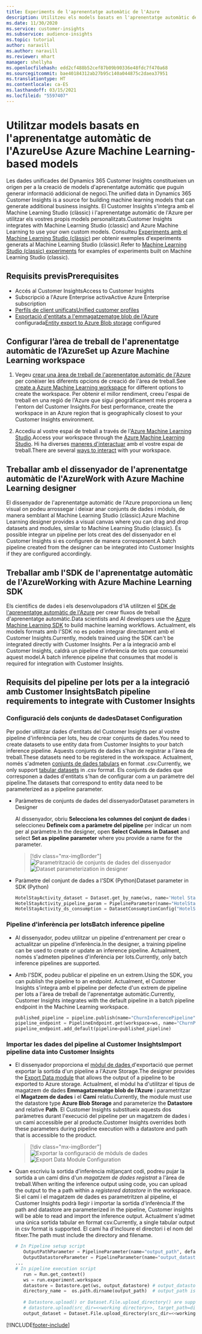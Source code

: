 ```yaml
---
title: Experiments de l'aprenentatge automàtic de l'Azure
description: Utilitzeu els models basats en l'aprenentatge automàtic de l'Azure al Dynamics 365 Customer Insights.
ms.date: 11/30/2020
ms.service: customer-insights
ms.subservice: audience-insights
ms.topic: tutorial
author: naravill
ms.author: naravill
ms.reviewer: mhart
manager: shellyha
ms.openlocfilehash: edd2cf488b52cef87b09b90336e48fdc7f470a68
ms.sourcegitcommit: bae40184312ab27b95c140a044875c2daea37951
ms.translationtype: HT
ms.contentlocale: ca-ES
ms.lasthandoff: 03/15/2021
ms.locfileid: "5597407"
---
```

# <a name="use-azure-machine-learning-based-models"></a><span data-ttu-id="6a3f7-103">Utilitzar models basats en l'aprenentatge automàtic de l'Azure</span><span class="sxs-lookup"><span data-stu-id="6a3f7-103">Use Azure Machine Learning-based models</span></span>

<span data-ttu-id="6a3f7-104">Les dades unificades del Dynamics 365 Customer Insights constitueixen un origen per a la creació de models d'aprenentatge automàtic que puguin generar informació addicional de negoci.</span><span class="sxs-lookup"><span data-stu-id="6a3f7-104">The unified data in Dynamics 365 Customer Insights is a source for building machine learning models that can generate additional business insights.</span></span> <span data-ttu-id="6a3f7-105">El Customer Insights s'integra amb el Machine Learning Studio (clàssic) i l'aprenentatge automàtic de l'Azure per utilitzar els vostres propis models personalitzats.</span><span class="sxs-lookup"><span data-stu-id="6a3f7-105">Customer Insights integrates with Machine Learning Studio (classic) and Azure Machine Learning to use your own custom models.</span></span> <span data-ttu-id="6a3f7-106">Consulteu [Experiments amb el Machine Learning Studio (clàssic)](machine-learning-studio-experiments.md) per obtenir exemples d'experiments generats al Machine Learning Studio (clàssic).</span><span class="sxs-lookup"><span data-stu-id="6a3f7-106">Refer to [Machine Learning Studio (classic) experiments](machine-learning-studio-experiments.md) for examples of experiments built on Machine Learning Studio (classic).</span></span> 

## <a name="prerequisites"></a><span data-ttu-id="6a3f7-107">Requisits previs</span><span class="sxs-lookup"><span data-stu-id="6a3f7-107">Prerequisites</span></span>

- <span data-ttu-id="6a3f7-108">Accés al Customer Insights</span><span class="sxs-lookup"><span data-stu-id="6a3f7-108">Access to Customer Insights</span></span>
- <span data-ttu-id="6a3f7-109">Subscripció a l'Azure Enterprise activa</span><span class="sxs-lookup"><span data-stu-id="6a3f7-109">Active Azure Enterprise subscription</span></span>
- [<span data-ttu-id="6a3f7-110">Perfils de client unificats</span><span class="sxs-lookup"><span data-stu-id="6a3f7-110">Unified customer profiles</span></span>](data-unification.md)
- <span data-ttu-id="6a3f7-111">[Exportació d'entitats a l'emmagatzematge blob de l'Azure](export-azure-blob-storage.md) configurada</span><span class="sxs-lookup"><span data-stu-id="6a3f7-111">[Entity export to Azure Blob storage](export-azure-blob-storage.md) configured</span></span>

## <a name="set-up-azure-machine-learning-workspace"></a><span data-ttu-id="6a3f7-112">Configurar l’àrea de treball de l'aprenentatge automàtic de l’Azure</span><span class="sxs-lookup"><span data-stu-id="6a3f7-112">Set up Azure Machine Learning workspace</span></span>

1. <span data-ttu-id="6a3f7-113">Vegeu [crear una àrea de treball de l'aprenentatge automàtic de l'Azure](/azure/machine-learning/concept-workspace#-create-a-workspace) per conèixer les diferents opcions de creació de l'àrea de treball.</span><span class="sxs-lookup"><span data-stu-id="6a3f7-113">See [create a Azure Machine Learning workspace](/azure/machine-learning/concept-workspace#-create-a-workspace) for different options to create the workspace.</span></span> <span data-ttu-id="6a3f7-114">Per obtenir el millor rendiment, creeu l'espai de treball en una regió de l'Azure que sigui geogràficament més propera a l'entorn del Customer Insights.</span><span class="sxs-lookup"><span data-stu-id="6a3f7-114">For best performance, create the workspace in an Azure region that is geographically closest to your Customer Insights environment.</span></span>

1. <span data-ttu-id="6a3f7-115">Accediu al vostre espai de treball a través de l'[Azure Machine Learning Studio](https://ml.azure.com/).</span><span class="sxs-lookup"><span data-stu-id="6a3f7-115">Access your workspace through the [Azure Machine Learning Studio](https://ml.azure.com/).</span></span> <span data-ttu-id="6a3f7-116">Hi ha diverses [maneres d'interactuar](/azure/machine-learning/concept-workspace#tools-for-workspace-interaction) amb el vostre espai de treball.</span><span class="sxs-lookup"><span data-stu-id="6a3f7-116">There are several [ways to interact](/azure/machine-learning/concept-workspace#tools-for-workspace-interaction) with your workspace.</span></span>

## <a name="work-with-azure-machine-learning-designer"></a><span data-ttu-id="6a3f7-117">Treballar amb el dissenyador de l'aprenentatge automàtic de l'Azure</span><span class="sxs-lookup"><span data-stu-id="6a3f7-117">Work with Azure Machine Learning designer</span></span>

<span data-ttu-id="6a3f7-118">El dissenyador de l'aprenentatge automàtic de l'Azure proporciona un llenç visual on podeu arrossegar i deixar anar conjunts de dades i mòduls, de manera semblant al Machine Learning Studio (clàssic).</span><span class="sxs-lookup"><span data-stu-id="6a3f7-118">Azure Machine Learning designer provides a visual canvas where you can drag and drop datasets and modules, similar to Machine Learning Studio (classic).</span></span> <span data-ttu-id="6a3f7-119">És possible integrar un pipeline per lots creat des del dissenyador en el Customer Insights si es configuren de manera corresponent.</span><span class="sxs-lookup"><span data-stu-id="6a3f7-119">A batch pipeline created from the designer can be integrated into Customer Insights if they are configured accordingly.</span></span> 
   
## <a name="working-with-azure-machine-learning-sdk"></a><span data-ttu-id="6a3f7-120">Treballar amb l'SDK de l'aprenentatge automàtic de l'Azure</span><span class="sxs-lookup"><span data-stu-id="6a3f7-120">Working with Azure Machine Learning SDK</span></span>

<span data-ttu-id="6a3f7-121">Els científics de dades i els desenvolupadors d'IA utilitzen el [SDK de l'aprenentatge automàtic de l'Azure](/python/api/overview/azure/ml/?preserve-view=true&view=azure-ml-py) per crear fluxos de treball d'aprenentatge automàtic.</span><span class="sxs-lookup"><span data-stu-id="6a3f7-121">Data scientists and AI developers use the [Azure Machine Learning SDK](/python/api/overview/azure/ml/?preserve-view=true&view=azure-ml-py) to build machine learning workflows.</span></span> <span data-ttu-id="6a3f7-122">Actualment, els models formats amb l'SDK no es poden integrar directament amb el Customer Insights.</span><span class="sxs-lookup"><span data-stu-id="6a3f7-122">Currently, models trained using the SDK can't be integrated directly with Customer Insights.</span></span> <span data-ttu-id="6a3f7-123">Per a la integració amb el Customer Insights, caldrà un pipeline d'inferència de lots que consumeixi aquest model.</span><span class="sxs-lookup"><span data-stu-id="6a3f7-123">A batch inference pipeline that consumes that model is required for integration with Customer Insights.</span></span>

## <a name="batch-pipeline-requirements-to-integrate-with-customer-insights"></a><span data-ttu-id="6a3f7-124">Requisits del pipeline per lots per a la integració amb Customer Insights</span><span class="sxs-lookup"><span data-stu-id="6a3f7-124">Batch pipeline requirements to integrate with Customer Insights</span></span>

### <a name="dataset-configuration"></a><span data-ttu-id="6a3f7-125">Configuració dels conjunts de dades</span><span class="sxs-lookup"><span data-stu-id="6a3f7-125">Dataset Configuration</span></span>

<span data-ttu-id="6a3f7-126">Per poder utilitzar dades d'entitats del Customer Insights per al vostre pipeline d'inferència per lots, heu de crear conjunts de dades.</span><span class="sxs-lookup"><span data-stu-id="6a3f7-126">You need to create datasets to use entity data from Customer Insights to your batch inference pipeline.</span></span> <span data-ttu-id="6a3f7-127">Aquests conjunts de dades s'han de registrar a l'àrea de treball.</span><span class="sxs-lookup"><span data-stu-id="6a3f7-127">These datasets need to be registered in the workspace.</span></span> <span data-ttu-id="6a3f7-128">Actualment, només s'admeten [conjunts de dades tabulars](/azure/machine-learning/how-to-create-register-datasets#tabulardataset) en format .csv.</span><span class="sxs-lookup"><span data-stu-id="6a3f7-128">Currently, we only support [tabular datasets](/azure/machine-learning/how-to-create-register-datasets#tabulardataset) in .csv format.</span></span> <span data-ttu-id="6a3f7-129">Els conjunts de dades que corresponen a dades d'entitats s'han de configurar com a un paràmetre del pipeline.</span><span class="sxs-lookup"><span data-stu-id="6a3f7-129">The datasets that correspond to entity data need to be parameterized as a pipeline parameter.</span></span>
   
* <span data-ttu-id="6a3f7-130">Paràmetres de conjunts de dades del dissenyador</span><span class="sxs-lookup"><span data-stu-id="6a3f7-130">Dataset parameters in Designer</span></span>
   
     <span data-ttu-id="6a3f7-131">Al dissenyador, obriu **Selecciona les columnes del conjunt de dades** i seleccioneu **Defineix com a paràmetre del pipeline** per indicar un nom per al paràmetre.</span><span class="sxs-lookup"><span data-stu-id="6a3f7-131">In the designer, open **Select Columns in Dataset** and select **Set as pipeline parameter** where you provide a name for the parameter.</span></span>

     > [!div class="mx-imgBorder"]
     > <span data-ttu-id="6a3f7-132">![Parametrització de conjunts de dades del dissenyador](media/intelligence-designer-dataset-parameters.png "Parametrització de conjunts de dades del dissenyador")</span><span class="sxs-lookup"><span data-stu-id="6a3f7-132">![Dataset parameterization in designer](media/intelligence-designer-dataset-parameters.png "Dataset parameterization in designer")</span></span>
   
* <span data-ttu-id="6a3f7-133">Paràmetre del conjunt de dades a l'SDK (Python)</span><span class="sxs-lookup"><span data-stu-id="6a3f7-133">Dataset parameter in SDK (Python)</span></span>
   
   ```python
   HotelStayActivity_dataset = Dataset.get_by_name(ws, name='Hotel Stay Activity Data')
   HotelStayActivity_pipeline_param = PipelineParameter(name="HotelStayActivity_pipeline_param", default_value=HotelStayActivity_dataset)
   HotelStayActivity_ds_consumption = DatasetConsumptionConfig("HotelStayActivity_dataset", HotelStayActivity_pipeline_param)
   ```

### <a name="batch-inference-pipeline"></a><span data-ttu-id="6a3f7-134">Pipeline d'inferència per lots</span><span class="sxs-lookup"><span data-stu-id="6a3f7-134">Batch inference pipeline</span></span>
  
* <span data-ttu-id="6a3f7-135">Al dissenyador, podeu utilitzar un pipeline d'entrenament per crear o actualitzar un pipeline d'inferència.</span><span class="sxs-lookup"><span data-stu-id="6a3f7-135">In the designer, a training pipeline can be used to create or update an inference pipeline.</span></span> <span data-ttu-id="6a3f7-136">Actualment, només s'admeten pipelines d'inferència per lots.</span><span class="sxs-lookup"><span data-stu-id="6a3f7-136">Currently, only batch inference pipelines are supported.</span></span>

* <span data-ttu-id="6a3f7-137">Amb l'SDK, podeu publicar el pipeline en un extrem.</span><span class="sxs-lookup"><span data-stu-id="6a3f7-137">Using the SDK, you can publish the pipeline to an endpoint.</span></span> <span data-ttu-id="6a3f7-138">Actualment, el Customer Insights s'integra amb el pipeline per defecte d'un extrem de pipeline per lots a l'àrea de treball de l'aprenentatge automàtic.</span><span class="sxs-lookup"><span data-stu-id="6a3f7-138">Currently, Customer Insights integrates with the default pipeline in a batch pipeline endpoint in the Machine Learning workspace.</span></span>
   
   ```python
   published_pipeline = pipeline.publish(name="ChurnInferencePipeline", description="Published Churn Inference pipeline")
   pipeline_endpoint = PipelineEndpoint.get(workspace=ws, name="ChurnPipelineEndpoint") 
   pipeline_endpoint.add_default(pipeline=published_pipeline)
   ```

### <a name="import-pipeline-data-into-customer-insights"></a><span data-ttu-id="6a3f7-139">Importar les dades del pipeline al Customer Insights</span><span class="sxs-lookup"><span data-stu-id="6a3f7-139">Import pipeline data into Customer Insights</span></span>

* <span data-ttu-id="6a3f7-140">El dissenyador proporciona el [mòdul de dades ](/azure/machine-learning/algorithm-module-reference/export-data)d'exportació que permet exportar la sortida d'un pipeline a l'Azure Storage.</span><span class="sxs-lookup"><span data-stu-id="6a3f7-140">The designer provides the [Export Data module](/azure/machine-learning/algorithm-module-reference/export-data) that allows the output of a pipeline to be exported to Azure storage.</span></span> <span data-ttu-id="6a3f7-141">Actualment, el mòdul ha d'utilitzar el tipus de magatzem de dades **Emmagatzematge blob de l’Azure** i parametritzar el **Magatzem de dades** i el **Camí** relatiu.</span><span class="sxs-lookup"><span data-stu-id="6a3f7-141">Currently, the module must use the datastore type **Azure Blob Storage** and parameterize the **Datastore** and relative **Path**.</span></span> <span data-ttu-id="6a3f7-142">El Customer Insights substitueix aquests dos paràmetres durant l'execució del pipeline per un magatzem de dades i un camí accessible per al producte.</span><span class="sxs-lookup"><span data-stu-id="6a3f7-142">Customer Insights overrides both these parameters during pipeline execution with a datastore and path that is accessible to the product.</span></span>
   > [!div class="mx-imgBorder"]
   > <span data-ttu-id="6a3f7-143">![Exportar la configuració de mòduls de dades](media/intelligence-designer-importdata.png "Exportar la configuració de mòduls de dades")</span><span class="sxs-lookup"><span data-stu-id="6a3f7-143">![Export Data Module Configuration](media/intelligence-designer-importdata.png "Export Data Module Configuration")</span></span>
   
* <span data-ttu-id="6a3f7-144">Quan escriviu la sortida d'inferència mitjançant codi, podreu pujar la sortida a un camí dins d'un *magatzem de dades registrat* a l'àrea de treball.</span><span class="sxs-lookup"><span data-stu-id="6a3f7-144">When writing the inference output using code, you can upload the output to the a path within a *registered datastore* in the workspace.</span></span> <span data-ttu-id="6a3f7-145">Si el camí i el magatzem de dades es parametritzen al pipeline, el Customer Insights podrà llegir i importar la sortida d'inferència.</span><span class="sxs-lookup"><span data-stu-id="6a3f7-145">If the path and datastore are parameterized in the pipeline, Customer insights will be able to read and import the inference output.</span></span> <span data-ttu-id="6a3f7-146">Actualment s'admet una única sortida tabular en format csv.</span><span class="sxs-lookup"><span data-stu-id="6a3f7-146">Currently, a single tabular output in csv format is supported.</span></span> <span data-ttu-id="6a3f7-147">El camí ha d'incloure el directori i el nom del fitxer.</span><span class="sxs-lookup"><span data-stu-id="6a3f7-147">The path must include the directory and filename.</span></span>

   ```python
   # In Pipeline setup script
      OutputPathParameter = PipelineParameter(name="output_path", default_value="HotelChurnOutput/HotelChurnOutput.csv")
      OutputDatastoreParameter = PipelineParameter(name="output_datastore", default_value="workspaceblobstore")
   ...
   # In pipeline execution script
      run = Run.get_context()
      ws = run.experiment.workspace
      datastore = Datastore.get(ws, output_datastore) # output_datastore is parameterized
      directory_name =  os.path.dirname(output_path)  # output_path is parameterized.
      
      # Datastore.upload() or Dataset.File.upload_directory() are supported methods to uplaod the data
      # datastore.upload(src_dir=<<working directory>>, target_path=directory_name, overwrite=False, show_progress=True)
      output_dataset = Dataset.File.upload_directory(src_dir=<<working directory>>, target = (datastore, directory_name)) # Remove trailing "/" from directory_name
   ```


[!INCLUDE[footer-include](../includes/footer-banner.md)]